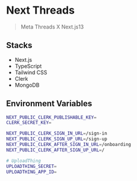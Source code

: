 # Next Threads

> Meta Threads X Next.js13

## Stacks

- Next.js
- TypeScript
- Tailwind CSS
- Clerk
- MongoDB

## Environment Variables

```bash
NEXT_PUBLIC_CLERK_PUBLISHABLE_KEY=
CLERK_SECRET_KEY=

NEXT_PUBLIC_CLERK_SIGN_IN_URL=/sign-in
NEXT_PUBLIC_CLERK_SIGN_UP_URL=/sign-up
NEXT_PUBLIC_CLERK_AFTER_SIGN_IN_URL=/onboarding
NEXT_PUBLIC_CLERK_AFTER_SIGN_UP_URL=/

# UploadThing
UPLOADTHING_SECRET=
UPLOADTHING_APP_ID=

```
